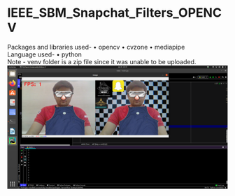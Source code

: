 # IEEE_SBM_Snapchat_Filters_OPENCV
Packages and libraries used-
    • opencv
    • cvzone
    • mediapipe
    <br>
Language used-
    • python
    <br>
Note -
venv folder is a zip file since it was unable to be uploaded.
<br>
<img src="Trial_Video&Screenshot/Screenshot from 2021-07-25 22-31-25.png">
